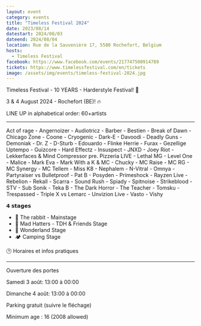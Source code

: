 ```yaml
---
layout: event
category: events
title: "Timeless Festival 2024"
date: 2023/08/14
datestart: 2024/08/03
dateend: 2024/08/04
location: Rue de la Sauvenière 17, 5580 Rochefort, Belgium
hosts:
  - Timeless Festival
facebook: https://www.facebook.com/events/217747500914789
tickets: https://www.timelessfestival.com/en/tickets
image: /assets/img/events/timeless-festival-2024.jpg
---
```


Timeless Festival - 10 YEARS - Harderstyle Festival! 🐰

3 & 4 August 2024 - Rochefort (BE)! 🔥

LINE UP in alphabetical order: 60+artists

---

Act of rage - Angernoizer - Audiotricz - Barber - Bestien - Break of Dawn - Chicago Zone - Coone - Cryogenic - Dark-E - Davoodi - Deadly Guns - Demoniak - Dr. Z - D-Sturb - Edouardo - Flinke Herrie - Furax - Gezellige Uptempo - Guizcore - Hard Effectz - Insuspect - JNXD - Joey Riot - Lekkerfaces & Mind Compressor pre. Pizzeria LIVE - Lethal MG - Level One - Malice - Mark Eva - Mark With a K & MC - Chucky - MC Raise - MC RG - MC Synergy - MC Tellem - Miss K8 - Nephalem - N-Vitral - Omnya - Partyraiser vs Bulletproof - Pat B - Posyden - Primeshock - Rayzen Live - Rebelion - Rekall - Scarra - Sound Rush - Spiady - Spitnoise - Strikeblood - STV - Sub Sonik - Teka B - The Dark Horror - The Teacher - Tomsku - Trespassed - Triple X vs Lemarc - Unvizion Live - Vasto - Vishy

𝟰 𝘀𝘁𝗮𝗴𝗲𝘀

- 🐰 The rabbit - Mainstage
- 🎩 Mad Hatters - TDH & Friends Stage
- 🏰 Wonderland Stage
- 🏕 Camping Stage

🕑 Horaires et infos pratiques

---

Ouverture des portes

Samedi 3 août: 13:00 à 00:00

Dimanche 4 août: 13:00 à 00:00

Parking gratuit (suivre le fléchage)

Minimum age : 16 (2008 allowed)
